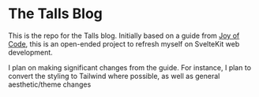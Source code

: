 # The Talls Blog
This is the repo for the Talls blog. Initially based on a guide from [Joy of Code](https://joyofcode.xyz/sveltekit-markdown-blog), this is an open-ended project to refresh myself on SvelteKit web development. 

I plan on making significant changes from the guide. For instance, I plan to convert the styling to Tailwind where possible, as well as general aesthetic/theme changes